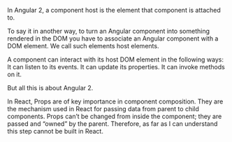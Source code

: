 In Angular 2, a component host is the element that component is attached to.

To say it in another way, to turn an Angular component into something rendered in the DOM you have to associate an Angular component with
a DOM element. We call such elements host elements.

A component can interact with its host DOM element in the following ways: 
It can listen to its events. It can update its properties. It can invoke methods on it.

But all this is about Angular 2.

In React, Props are of key importance in component composition. They are the mechanism used in React for passing
data from parent to child components. Props can’t be changed from inside the component; they are passed
and “owned” by the parent. Therefore, as far as I can understand this step cannot be built in React.
